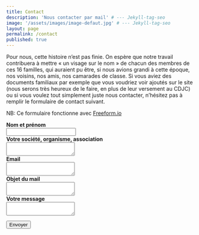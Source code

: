 ```yaml
---
title: Contact
description: 'Nous contacter par mail' # --- Jekyll-tag-seo
image: '/assets/images/image-defaut.jpg' # --- Jekyll-tag-seo
layout: page
permalink: /contact
published: true
---
```


Pour nous, cette histoire n’est pas finie. On espère que notre travail contribuera à mettre « un visage sur le nom » de chacun des membres de ces 16 familles, qui auraient pu être, si nous avions grandi à cette époque, nos voisins, nos amis, nos camarades de classe. Si vous aviez des documents familiaux par exemple que vous voudriez voir ajoutés sur le site (nous serons très heureux de le faire, en plus de leur versement au CDJC) ou si vous voulez tout simplement juste nous contacter, n’hésitez pas à remplir le formulaire de contact suivant.

NB: Ce formulaire fonctionne avec [Freeform.io](https://formspree.io)

<form class="form-page-contact" action="https://formspree.io/f/xrgvyngo" method="POST">

<div class="form-field">
<label><b>Nom et prénom</b></label><br>
<input type="text" name="name" required="required"><br>
</div>

<div class="form-field">
<label><b>Votre société, organisme, association</b></label><br>
<textarea type="text" name="from" required="required"></textarea><br>
</div>

<div class="form-field">
<label><b>Email</b></label><br>
<textarea type="email" name="email" required="required"></textarea><br>
</div>

<div class="form-field">
<label><b>Objet du mail</b></label><br>
<textarea type="text" name="objet" required="required"></textarea><br>
</div>

<div class="form-field">
<label><b>Votre message</b></label><br>
<textarea type="text" name="message" required="required"></textarea><br>
</div>

<button type="submit">Envoyer</button>

</form>
